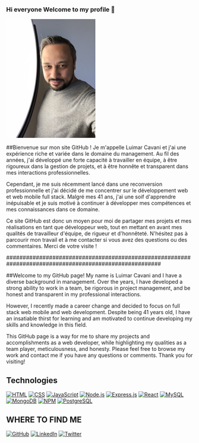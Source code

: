 ### Hi everyone Welcome to my profile 👋
![Cover](https://github.com/Inavac101/Inavac101/blob/main/img/Luimar_Cavani.JPG)


##Bienvenue sur mon site GitHub ! 
  Je m'appelle Luimar Cavani et j'ai une expérience riche et variée dans le domaine du management. Au fil des années, j'ai développé une forte capacité à travailler en équipe, à être rigoureux dans la gestion de projets, et à être honnête et transparent dans mes interactions professionnelles.

Cependant, je me suis récemment lancé dans une reconversion professionnelle et j'ai décidé de me concentrer sur le développement web et web mobile full stack. Malgré mes 41 ans, j'ai une soif d'apprendre inépuisable et je suis motivé à continuer à développer mes compétences et mes connaissances dans ce domaine.

Ce site GitHub est donc un moyen pour moi de partager mes projets et mes réalisations en tant que développeur web, tout en mettant en avant mes qualités de travailleur d'équipe, de rigueur et d'honnêteté. N'hésitez pas à parcourir mon travail et à me contacter si vous avez des questions ou des commentaires. Merci de votre visite !

#######################################################################################################

##Welcome to my GitHub page! 
  My name is Luimar Cavani and I have a diverse background in management. Over the years, I have developed a strong ability to work in a team, be rigorous in project management, and be honest and transparent in my professional interactions.

However, I recently made a career change and decided to focus on full stack web mobile and web development. Despite being 41 years old, I have an insatiable thirst for learning and am motivated to continue developing my skills and knowledge in this field.

This GitHub page is a way for me to share my projects and accomplishments as a web developer, while highlighting my qualities as a team player, meticulousness, and honesty. Please feel free to browse my work and contact me if you have any questions or comments. Thank you for visiting!




## Technologies

[![HTML](https://img.shields.io/badge/HTML5-E34F26?style=flat&logo=html5&logoColor=white)](https://developer.mozilla.org/en-US/docs/Web/Guide/HTML/HTML5)
[![CSS](https://img.shields.io/badge/CSS3-1572B6?style=flat&logo=css3&logoColor=white)](https://developer.mozilla.org/en-US/docs/Web/CSS)
[![JavaScript](https://img.shields.io/badge/JavaScript-F7DF1E?style=flat&logo=javascript&logoColor=black)](https://developer.mozilla.org/en-US/docs/Web/JavaScript)
[![Node.js](https://img.shields.io/badge/Node.js-43853D?style=flat&logo=node.js&logoColor=white)](https://nodejs.org/)
[![Express.js](https://img.shields.io/badge/Express.js-404D59?style=flat)](https://expressjs.com/)
[![React](https://img.shields.io/badge/React-20232A?style=flat&logo=react&logoColor=61DAFB)](https://reactjs.org/)
[![MySQL](https://img.shields.io/badge/MySQL-00000F?style=flat&logo=mysql&logoColor=white)](https://www.mysql.com/)
[![MongoDB](https://img.shields.io/badge/MongoDB-4EA94B?style=flat&logo=mongodb&logoColor=white)](https://www.mongodb.com/)
[![NPM](https://img.shields.io/badge/NPM-CB3837?style=flat&logo=npm&logoColor=white)](https://www.npmjs.com/)
[![PostgreSQL](https://img.shields.io/badge/PostgreSQL-316192?style=flat&logo=postgresql&logoColor=white)](https://www.postgresql.org/)

## WHERE TO FIND ME

[![GitHub](https://img.shields.io/badge/GitHub-100000?style=flat&logo=github&logoColor=white)](https://github.com/yourusername/)
[![LinkedIn](https://img.shields.io/badge/LinkedIn-0077B5?style=flat&logo=linkedin&logoColor=white)](https://www.linkedin.com/in/yourname/)
[![Twitter](https://img.shields.io/badge/Twitter-1DA1F2?style=flat&logo=twitter&logoColor=white)](https://twitter.com/yourhandle/)

<!--
**Inavac101/Inavac101** is a ✨ _special_ ✨ repository because its `README.md` (this file) appears on your GitHub profile.



-->
